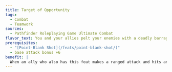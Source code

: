 ```yaml
---
title: Target of Opportunity
tags:
  - Combat
  - Teamwork
sources:
  - Pathfinder Roleplaying Game Ultimate Combat
flavor_text: You and your allies pelt your enemies with a deadly barrage of missiles.
prerequisites:
  - "[Point-Blank Shot](/feats/point-blank-shot/)"
  - base attack bonus +6
benefit: |
  When an ally who also has this feat makes a ranged attack and hits an opponent within 30 feet of you, you can spend an immediate action to make a single ranged attack against that opponent. Your ranged weapon must be in hand, loaded, and ready to be fired or thrown for you to make the ranged attack.
---
```


